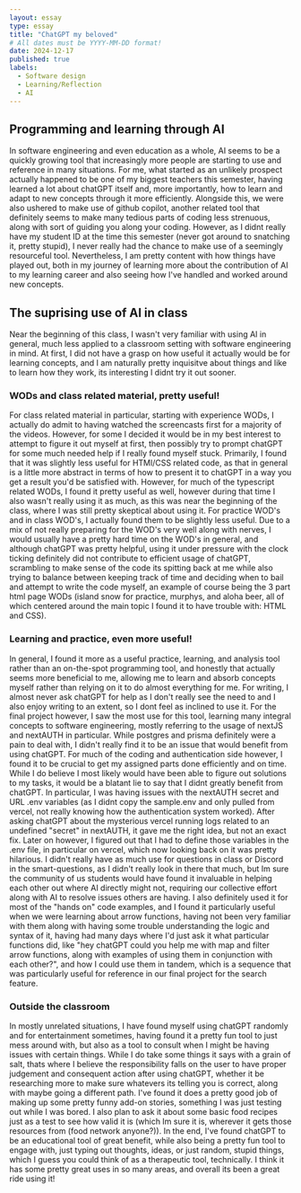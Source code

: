 ```yaml
---
layout: essay
type: essay
title: "ChatGPT my beloved"
# All dates must be YYYY-MM-DD format!
date: 2024-12-17
published: true
labels:
  - Software design
  - Learning/Reflection
  - AI
---
```


## Programming and learning through AI
  In software engineering and even education as a whole, AI seems to be a quickly growing tool that increasingly more people are starting to use and reference in many situations. For me, what started as an unlikely prospect actually happened to be one of my biggest teachers
  this semester, having learned a lot about chatGPT itself and, more importantly, how to learn and adapt to new concepts through it more efficiently. Alongside this, we were also ushered to make use of github copilot, another related tool that definitely seems to make many
  tedious parts of coding less strenuous, along with sort of guiding you along your coding. However, as I didnt really have my student ID at the time this semester (never got around to snatching it, pretty stupid), I never really had the chance to make use of a seemingly 
  resourceful tool. Nevertheless, I am pretty content with how things have played out, both in my journey of learning more about the contribution of AI to my learning career and also seeing how I've handled and worked around new concepts.

## The suprising use of AI in class
  Near the beginning of this class, I wasn't very familiar with using AI in general, much less applied to a classroom setting with software engineering in mind. At first, I did not have a grasp on how useful it actually would be for learning concepts, and I am naturally
  pretty inquisitve about things and like to learn how they work, its interesting I didnt try it out sooner. 

### WODs and class related material, pretty useful!
  For class related material in particular, starting with experience WODs, I actually do admit to having watched the screencasts first for a majority of the videos. However,
  for some I decided it would be in my best interest to attempt to figure it out myself at first, then possibly try to prompt chatGPT for some much needed help if I really found myself stuck. Primarily, I found that it was slightly less useful for HTMl/CSS related code, as that in general
  is a little more abstract in terms of how to present it to chatGPT in a way you get a result you'd be satisfied with. However, for much of the typescript related WODs, I found it pretty useful as well, however during that time I also wasn't really using it as much, as this was near the 
  beginning of the class, where I was still pretty skeptical about using it. For practice WOD's and in class WOD's, I actually found them to be slightly less useful. Due to a mix of not really preparing for the WOD's very well along with nerves, I would usually have a pretty hard time on the
  WOD's in general, and although chatGPT was pretty helpful, using it under pressure with the clock ticking definitely did not contribute to efficient usage of chatGPT, scrambling to make sense of the code its spitting back at me while also trying to balance between keeping track of time and deciding
  when to bail and attempt to write the code myself, an example of course being the 3 part html page WODs (island snow for practice, murphys, and aloha beer, all of which centered around the main topic I found it to have trouble with: HTML and CSS). 

### Learning and practice, even more useful!
  In general, I found it more as a useful practice, learning,
  and analysis tool rather than an on-the-spot programming tool, and honestly that actually seems more beneficial to me, allowing me to learn and absorb concepts myself rather than relying on it to do almost everything for me. For writing, I almost never ask chatGPT for help as I don't really see the need to
  and I also enjoy writing to an extent, so I dont feel as inclined to use it. For the final project however, I saw the most use for this tool, learning many integral concepts to software engineering, mostly referring to the usage of nextJS and nextAUTH in particular. While postgres and prisma definitely
  were a pain to deal with, I didn't really find it to be an issue that would benefit from using chatGPT. For much of the coding and authentication side however, I found it to be crucial to get my assigned parts done efficiently and on time. While I do believe I most likely would have been able to figure
  out solutions to my tasks, it would be a blatant lie to say that I didnt greatly benefit from chatGPT. In particular, I was having issues with the nextAUTH secret and URL .env variables (as I didnt copy the sample.env and only pulled from vercel, not really knowing how the authentication system worked).
  After asking chatGPT about the mysterious vercel running logs related to an undefined "secret" in nextAUTH, it gave me the right idea, but not an exact fix. Later on however, I figured out that I had to define those variables in the .env file, in particular on vercel, which now looking back on it was pretty
  hilarious. I didn't really have as much use for questions in class or Discord in the smart-questions, as I didn't really look in there that much, but Im sure the community of us students would have found it invaluable in helping each other out where AI directly might not, requiring our collective effort along with
  AI to resolve issues others are having. I also definitely used it for most of the "hands on" code examples, and I found it particularly useful when we were learning about arrow functions, having not been very familiar with them along with having some trouble understanding the logic and syntax of it, having had
  many days where I'd just ask it what particular functions did, like "hey chatGPT could you help me with map and filter arrow functions, along with examples of using them in conjunction with each other?", and how I could use them in tandem, which is a sequence that was particularly useful for reference in our 
  final project for the search feature.

### Outside the classroom
  In mostly unrelated situations, I have found myself using chatGPT randomly and for entertainment sometimes, having found it a pretty fun tool to just mess around with, but also as a tool to consult when I might be having issues with certain things. While I do take some things it says with a grain of salt, 
  thats where I believe the responsibility falls on the user to have proper judgement and consequent action after using chatGPT, whether it be researching more to make sure whatevers its telling you is correct, along with maybe going a different path. I've found it does a pretty good job of making up some
  pretty funny add-on stories, something I was just testing out while I was bored. I also plan to ask it about some basic food recipes just as a test to see how valid it is (which Im sure it is, wherever it gets those resources from (food network anyone?)). In the end, I've found chatGPT to be an educational
  tool of great benefit, while also being a pretty fun tool to engage with, just typing out thoughts, ideas, or just random, stupid things, which I guess you could think of as a therapeutic tool, technically. I think it has some pretty great uses in so many areas, and overall its been a great ride using it!
